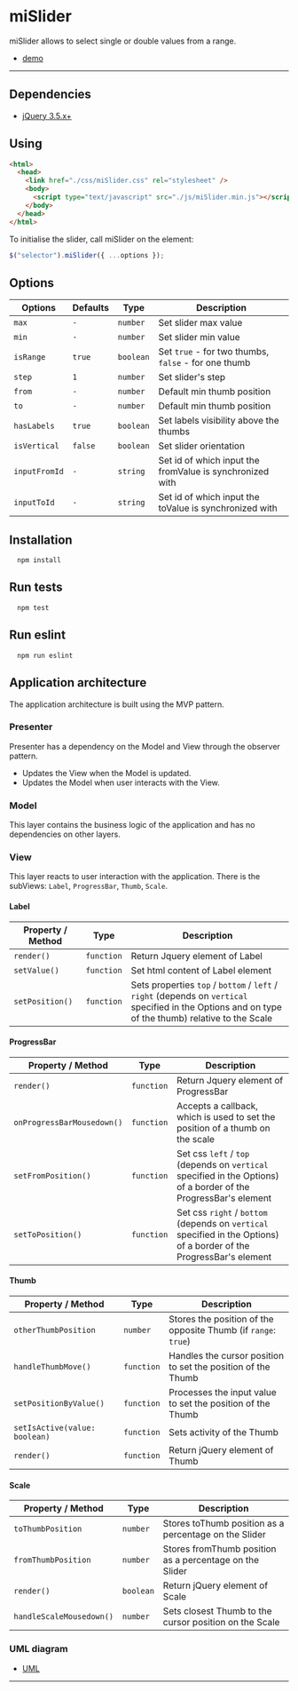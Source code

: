 # miSlider

  miSlider allows to select single or double values from a range.
  * [demo](https://iph9x.github.io/metalamp-4/index.html)

***

## Dependencies
  * [jQuery 3.5.x+](https://jquery.com)

## Using

```html
<html>
  <head>
    <link href="./css/miSlider.css" rel="stylesheet" />
    <body>
      <script type="text/javascript" src="./js/miSlider.min.js"></script>
    </body>
  </head>
</html>
```
To initialise the slider, call miSlider on the element:
```js
$("selector").miSlider({ ...options });
```

## Options

| Options | Defaults | Type | Description |
| --- | --- | --- | --- |
| `max` | `-` | `number` | Set slider max value |
| `min` | `-` | `number` | Set slider min value |
| `isRange` | `true` | `boolean` | Set `true` - for two thumbs, `false` - for one thumb |
| `step` | `1` | `number` | Set slider's step |
| `from` | `-` | `number` | Default min thumb position |
| `to` | `-` | `number` | Default min thumb position |
| `hasLabels` | `true` | `boolean` | Set labels visibility above the thumbs |
| `isVertical` | `false` | `boolean` | Set slider orientation |
| `inputFromId` | `-` | `string` | Set id of which input the fromValue is synchronized with |
| `inputToId` | `-` | `string` | Set id of which input the toValue is synchronized with |

## Installation

```
  npm install
```

## Run tests

```
  npm test
```

## Run eslint

```
  npm run eslint
```

## Application architecture

The application architecture is built using the MVP pattern.

### Presenter

Presenter has a dependency on the Model and View through the observer pattern.
* Updates the View when the Model is updated.
* Updates the Model when user interacts with the View.

### Model

This layer contains the business logic of the application and has no dependencies on other layers.

### View

This layer reacts to user interaction with the application.
There is the subViews: `Label`, `ProgressBar`, `Thumb`, `Scale`.

#### Label
| Property / Method | Type | Description |
| --- | --- | --- |
| `render()` | `function` | Return Jquery element of Label |
| `setValue()` | `function` | Set html content of Label element |
| `setPosition()` | `function` | Sets properties `top` / `bottom` / `left` / `right` (depends on `vertical` specified in the Options and on type of the thumb) relative to the Scale |

#### ProgressBar

| Property / Method | Type | Description |
| --- | --- | --- |
| `render()` | `function` | Return Jquery element of ProgressBar |
| `onProgressBarMousedown()` | `function` | Accepts a callback, which is used to set the position of a thumb on the scale |
| `setFromPosition()` | `function` | Set css `left` / `top` (depends on `vertical` specified in the Options) of a border of the ProgressBar's element |
| `setToPosition()` | `function` | Set css `right` / `bottom` (depends on `vertical` specified in the Options) of a border of the ProgressBar's element |

#### Thumb

| Property / Method | Type | Description |
| --- | --- | --- |
| `otherThumbPosition` | `number` | Stores the position of the opposite Thumb (if `range`: `true`)|
| `handleThumbMove()` | `function` | Handles the cursor position to set the position of the Thumb |
| `setPositionByValue()` | `function` | Processes the input value to set the position of the Thumb |
| `setIsActive(value: boolean)` | `function` | Sets activity of the Thumb |
| `render()` | `function` | Return jQuery element of Thumb |

#### Scale

| Property / Method | Type | Description |
| --- | --- | --- |
| `toThumbPosition` | `number` | Stores toThumb position as a percentage on the Slider |
| `fromThumbPosition` | `number` | Stores fromThumb position as a percentage on the Slider |
| `render()` | `boolean` | Return jQuery element of Scale |
| `handleScaleMousedown()` | `number` | Sets closest Thumb to the cursor position on the Scale |

### UML diagram
  * [UML](https://viewer.diagrams.net/?highlight=0000ff&edit=_blank&layers=1&nav=1#R7Z1bc5s4FIB%2FTWZ2H7Jjbr48xmmStknatMkm7dOOYstAi5ELchzn16%2FAwgZ0jAGbSzAzmYkR4qbvSDo3xIlyPn29ctDMuCVjbJ3InfHrifLhRJYlVe6yf17JclXS7%2FIC3THHvNKm4N58w7yww0vn5hi7kYqUEIuas2jhiNg2HtFIGXIcsohWmxAretUZ0rFQcD9Cllj6ZI6pwZ9C7m3KP2JTN4IrS93Bas8UBZX5k7gGGpNFqEi5OFHOHULo6tf09RxbXuMF7fL0aflk3fzuXn3%2B5v5B%2Fw6vH748nq5OdpnlkPUjONimuU99R2fmT7d%2FdX2xmP4aobfl%2FPPwVJL5s9Fl0GB4zNqPbxKHGkQnNrIuNqXDTekNITNWTWKFvzClS44fzSlhRQadWnwvfjXpD%2Fa784%2FGt36G9nzwpK0TbCyDDZs6y9BB3ubP8L7NYf5WcNwYuQYe89M7ZG6P%2FS1vV8qG5A3ukrkz4q3y9nty%2BfFR%2FfVjdnf5bdG5Onv%2BfMobvEORo2OaUI%2F3GK9lQ0LJMV1hMsXs%2FlkFB1uImi9RyUW8A%2BjrehvI7AfnDDNPuusXZM35le4c7LIWwY4gDO7CnFrI9qhPiE0DufDaElmmbrPfo9WRyvAFO9RkHe%2BM76CebAxHhmmNb9CSzL0Wcika%2FQ62hgZxzDd2WhSICdvtUC5EbOAJ17j3juSXZrfL6twFGKV10Q1yKa8zIpaFZq757N%2BwV2XKMJn2kFBKpsGJItKx7uD%2BBnXI7%2FWQIWUWHq818Gsibr5XHvARh4%2BwAw5osRmupC4vM0JDFSvdLiH8at%2FZkIpsnbXB5nJKJ3I5SU17vdjlkMW424jiodeKriCX6yfNL6qSIKpTf4JSzlgpn6tiEssanYak08ITulU23RkambZ%2B49f5oG5KvvOn9ooIO3Zi%2BXJhmOMxtn25oYii53VfmBHTpn6zaEP2xxrv3Bu0NHZD52xb2myzP6%2B6Q8%2BJzUQMmb4sYSa3C%2BzJLiBliZ14t5Qto%2FSyUj7YsCMLLF9MvFihfPR%2BNY1kwuDCZ0Z4SjoMb02umLcq8BYIW6Y%2Fs4T0BHHU3YF%2FykD6Sgnn%2FeArJKeSIBOKKBMKwN9Cz9i6I65JTeKd31nVjclFVZ24108Htb8%2FU1hdFJg6c%2FuvvxvXdYvi1696ENYEgPPZmE3hlw6ZthxTc5SkEkdXsCeKs%2BkK5ANpMabHqKQcTwvDKE6SK4wtxPQQu2p5EC13%2BG2g3FqT%2Bej%2BzLq%2B%2Fj6ffD2VxFFVx8xWbjJHgU9atNs5prZ7i5ocuwJG0C5pfSLF%2B0SUTtRJoXQB4dAGonAogbc2o1Mk5oNRO%2FV1igwEMRVE9NgNq25qeUvwjkDidQDDCrzhnsDUxfTWPGLbKjNCBVADIISFTR99kCF6bSDDg7q2MpNOOxcUprWLigIj3VATulrUkMOkVNTgwNxII7ta0KBHpVTS4PB9T%2FGsZX1o1pDbpdSpWhId2a0fNA9JyPdSaq8VjaHWD5odI%2BR6KRVjkC3WOkL3sGGlqpUlYFjVG6sYF4ZRLVETgv3ZYnBJb6jSuwVOWq4J%2FqQSVRwYoiJAbHKsvgCEg6odSpJofMI5b21EoviIhNaPRiRSR6t6uQISmvZ%2BsjRlcagRRPTYIxLrvnzwhM2iQhLyttwET5979AobO5kUQBOKTpSbfrst9euBtDAPEIAoNeNEtJZ5AKLZKPMoeSu6tcjIhPV0CGXT%2B2QBIEtNyQRJglZz2ynzsCwzLxNkKWq0etsr85CsPDkTzM1scmZNERTLTM0EKYoZF3pTc2sKowjGB0qlKPqz9MaG2IvDCMUHQIyFvQUmegZuPF%2BKwLD1S5aQKT2IOgp7EjBW9wDxkPJlSkux18eVfi0ck%2FBLUqKdLMjoETkmkzvzXo5JSMCKGn5k0WRmzzjGTmNnkQIgQv5ICGJxLzCK5rKLaSD1Lcr9vJHlohStZYay2bZyARwhV2S5HEUr684hOlOO3CFyWu2uirWBOnm1O6352p1oTrba3bYu%2FX60OzEP%2F9i1u%2BwQq9fuxLxsYocmk1sydzEbUI9Y0ctOtXJFTxHtaR53Xo9nLcz3ou0pWyLPrQmWHSYYfC6KJn6bfp%2F2Df3yw%2FV%2Fl7dPXz7251fBQjKZ1nGNarjlr%2BoqR5Z1lU4yLOuaTd8OL%2BQK9wWOL7ySK1yRayeHW8rVP%2FTMcdAyVIHL%2FObMd17BRk3vxrJDB3Js7d94fSWpOvuxuoGDqudBm4bGl9WyzK0dWUH2ci%2BvHakkKPrvzo4Eo5KiqkrJgzGfPm%2BMNG%2BNUpuVACskN2NO3BGnTOjgexuSxWXWidrqhKmqLdq90UJry5aru7ZvHKRkmEWLhVaXLdP1o4h5Bcfu%2BskOsXq7Usy4M5DN%2BpGv%2FbWOnxxMqzcvOwKs%2BpuX9bEu%2BYC507oMYoYVW5dSR4so7wMp2bpUY8ZFrP7e5iUokUq1Etk7EpEMRpTyv12TeN%2BhycXX5wVhaJ0KZQSnI90%2BvU8h3yvRNfUpwHIKxL%2BogZ1jMz53K0P91FJXgV8BXrO9%2FbJJAVjT%2BhSKMj7VbWaL32VvWe85YoslM83KQ9UquEZrIP7D5ZFnJ2YnWrlfQQWXYv3kno08tbNFWVN3AsyyTfI6AEboLelSMWqVuoWC3%2F43YdcuogK%2FJSuS3MsGT2uCB%2F7CmpjgwRJo7wl6BPlGAoqFnvQVzAN7%2BASXXHy1MknToqdYSR0%2F6vD2b69GDuPOuxsZAu1554elg6WLajI09KT6UE%2Frk40ODR1V3cHd37rDjsmazPMe1kcY6uWp7VU6TQTJheV9aL4E6nXOSIzHjOQDx4ASGylkRnx9drHzkv5L9vJJGxDYIavpAwLdWBwwpX8%2B50oENf2QPSypbcLSTgt43ZvruEQqfMdiJMCdP7sjx3w%2BYodUdo5lLo4K3zKwOKrdosyBssylUeFbFh3%2FE9NpGdb0K%2FWw7aBVaTtkcTEV6Sqqh2KvBv6%2B4Mu4%2FeRkMC22YkHW%2Br0kwyH10aX5ubpVSmqn0ZIq2phKPthZRV74GPQOEY7fV9b6iSKfQ1JH%2Fw6%2F3Jw%2FjZTH8R%2FjB375NHu5AJYMZ9MfDswdYF4U7JBzYhHP4WWTlRVtWlasaKchvbZPFoZJ8T2bQr1rLhw0E7pFNhHNsl6eGml8TVRYVGiuSzBR0851IBfxLezj5CLFXmmFvAelgpFbMJBTRwWyPIviAr%2FWV%2B2r7hmm3K2vuudwLMfm1gNO3sFH%2B1KmgpcQT4Cx9yrFHo0npA4pSr1uBPw%2FnZ68A37aANNBJGLP1RDkYiSCbTqE0LACxEY8Y%2FXxM%2BXifw%3D%3D)

***


